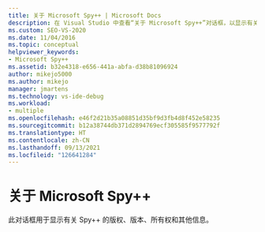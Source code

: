 ```yaml
---
title: 关于 Microsoft Spy++ | Microsoft Docs
description: 在 Visual Studio 中查看“关于 Microsoft Spy++”对话框，以显示有关 Spy++ 调试实用工具的版权、版本、所有权和其他信息。
ms.custom: SEO-VS-2020
ms.date: 11/04/2016
ms.topic: conceptual
helpviewer_keywords:
- Microsoft Spy++
ms.assetid: b32e4318-e656-441a-abfa-d38b81096924
author: mikejo5000
ms.author: mikejo
manager: jmartens
ms.technology: vs-ide-debug
ms.workload:
- multiple
ms.openlocfilehash: e46f2d21b35a08851d35bf9d3fb4d8f452e58235
ms.sourcegitcommit: b12a38744db371d2894769ecf305585f9577792f
ms.translationtype: HT
ms.contentlocale: zh-CN
ms.lasthandoff: 09/13/2021
ms.locfileid: "126641284"
---
```

# <a name="about-microsoft-spy"></a>关于 Microsoft Spy++
此对话框用于显示有关 Spy++ 的版权、版本、所有权和其他信息。